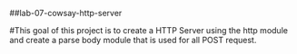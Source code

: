 ##lab-07-cowsay-http-server

#This goal of this project is to create a HTTP Server using the http module and create a parse body module that is used for all POST request.
